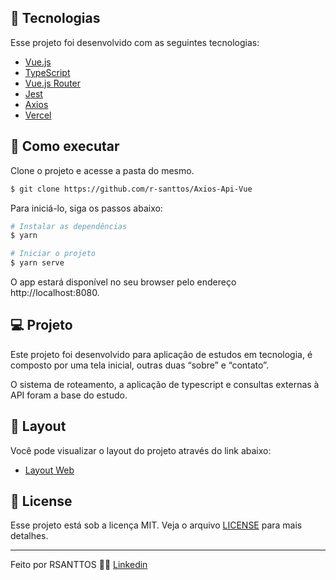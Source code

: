 ## 🧪 Tecnologias

Esse projeto foi desenvolvido com as seguintes tecnologias:

- [Vue.js](https://vuejs.org/)
- [TypeScript](https://www.typescriptlang.org/)
- [Vue.js Router](https://router.vuejs.org/)
- [Jest](https://jestjs.io/)
- [Axios](https://axios-http.com/)
- [Vercel](https://vercel.com/)

## 🚀 Como executar

Clone o projeto e acesse a pasta do mesmo.

```bash
$ git clone https://github.com/r-santtos/Axios-Api-Vue
```

Para iniciá-lo, siga os passos abaixo:
```bash
# Instalar as dependências
$ yarn

# Iniciar o projeto
$ yarn serve
```
O app estará disponível no seu browser pelo endereço http://localhost:8080.

## 💻 Projeto

Este projeto foi desenvolvido para aplicação de estudos em tecnologia, é composto por uma tela inicial, outras duas “sobre” e “contato”.

O sistema de roteamento, a aplicação de typescript e consultas externas à API foram a base do estudo.

## 🔖 Layout

Você pode visualizar o layout do projeto através do link abaixo:

- [Layout Web](https://www.figma.com/community/file/1009824839797878169/Letmeask) 

## 📝 License

Esse projeto está sob a licença MIT. Veja o arquivo [LICENSE](LICENSE.md) para mais detalhes.

---

Feito por RSANTTOS 👋🏻 [Linkedin](https://www.linkedin.com/in/rsanttos89/)